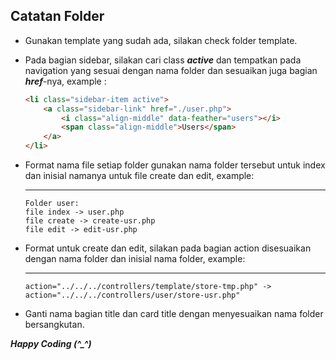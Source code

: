 ## Catatan Folder
  - Gunakan template yang sudah ada, silakan check folder template.
  - Pada bagian sidebar, silakan cari class ***active*** dan tempatkan pada navigation yang sesuai dengan nama folder dan sesuaikan juga bagian ***href***-nya, example : 
    ```html
    <li class="sidebar-item active">
        <a class="sidebar-link" href="./user.php">
            <i class="align-middle" data-feather="users"></i> 
            <span class="align-middle">Users</span>
        </a>
    </li>
    ```
  - Format nama file setiap folder gunakan nama folder tersebut untuk index dan inisial namanya untuk file create dan edit, example: 

    ---
        Folder user: 
        file index -> user.php
        file create -> create-usr.php
        file edit -> edit-usr.php

  - Format untuk create dan edit, silakan pada bagian action disesuaikan dengan nama folder dan inisial nama folder, example: 
    
    ---
        action="../../../controllers/template/store-tmp.php" -> action="../../../controllers/user/store-usr.php" 

  - Ganti nama bagian title dan card title dengan menyesuaikan nama folder bersangkutan.

***Happy Coding (^_^)***